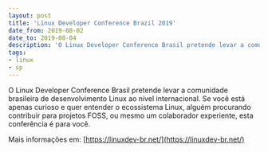 ```yaml
---
layout: post
title: 'Linux Developer Conference Brazil 2019'
date_from: 2019-08-02
date_to: 2019-08-04
description: 'O Linux Developer Conference Brasil pretende levar a comunidade brasileira de desenvolvimento Linux ao nível internacional.'
tags:
- linux
- sp
---
```


O Linux Developer Conference Brasil pretende levar a comunidade brasileira de desenvolvimento Linux ao nível internacional.
Se você está apenas curioso e quer entender o ecossistema Linux, alguém procurando contribuir para projetos FOSS, ou mesmo
um colaborador experiente, esta conferência é para você.
 
Mais informações em: [https://linuxdev-br.net/](https://linuxdev-br.net/)
